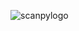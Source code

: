 
![scanpylogo](https://user-images.githubusercontent.com/53983340/77218250-26051880-6b08-11ea-9e2b-befadf7c0b62.jpg?style=centerme)

